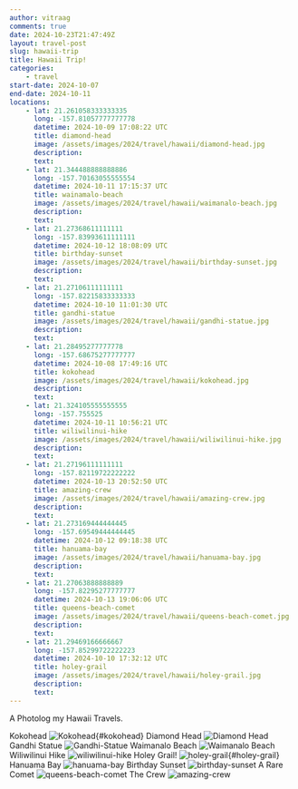 ```yaml
---
author: vitraag
comments: true
date: 2024-10-23T21:47:49Z
layout: travel-post
slug: hawaii-trip 
title: Hawaii Trip!
categories:
    - travel
start-date: 2024-10-07
end-date: 2024-10-11
locations:
    - lat: 21.261058333333335
      long: -157.81057777777778
      datetime: 2024-10-09 17:08:22 UTC
      title: diamond-head
      image: /assets/images/2024/travel/hawaii/diamond-head.jpg
      description: 
      text: 
    - lat: 21.344488888888886
      long: -157.70163055555554
      datetime: 2024-10-11 17:15:37 UTC
      title: wainamalo-beach
      image: /assets/images/2024/travel/hawaii/waimanalo-beach.jpg
      description: 
      text: 
    - lat: 21.27368611111111
      long: -157.83993611111111
      datetime: 2024-10-12 18:08:09 UTC
      title: birthday-sunset
      image: /assets/images/2024/travel/hawaii/birthday-sunset.jpg
      description: 
      text: 
    - lat: 21.27106111111111
      long: -157.82215833333333
      datetime: 2024-10-10 11:01:30 UTC
      title: gandhi-statue
      image: /assets/images/2024/travel/hawaii/gandhi-statue.jpg
      description: 
      text: 
    - lat: 21.28495277777778
      long: -157.68675277777777
      datetime: 2024-10-08 17:49:16 UTC
      title: kokohead
      image: /assets/images/2024/travel/hawaii/kokohead.jpg
      description: 
      text: 
    - lat: 21.324105555555555
      long: -157.755525
      datetime: 2024-10-11 10:56:21 UTC
      title: wiliwilinui-hike
      image: /assets/images/2024/travel/hawaii/wiliwilinui-hike.jpg
      description: 
      text: 
    - lat: 21.27196111111111
      long: -157.82119722222222
      datetime: 2024-10-13 20:52:50 UTC
      title: amazing-crew
      image: /assets/images/2024/travel/hawaii/amazing-crew.jpg
      description: 
      text: 
    - lat: 21.273169444444445
      long: -157.69549444444445
      datetime: 2024-10-12 09:18:38 UTC
      title: hanuama-bay
      image: /assets/images/2024/travel/hawaii/hanuama-bay.jpg
      description: 
      text: 
    - lat: 21.27063888888889
      long: -157.82295277777777
      datetime: 2024-10-13 19:06:06 UTC
      title: queens-beach-comet
      image: /assets/images/2024/travel/hawaii/queens-beach-comet.jpg
      description: 
      text: 
    - lat: 21.29469166666667
      long: -157.85299722222223
      datetime: 2024-10-10 17:32:12 UTC
      title: holey-grail
      image: /assets/images/2024/travel/hawaii/holey-grail.jpg
      description: 
      text: 
---
```

A Photolog my Hawaii Travels.

Kokohead
![Kokohead](/assets/images/2024/travel/hawaii/kokohead.jpg){#kokohead}
Diamond Head
![Diamond Head](/assets/images/2024/travel/hawaii/diamond-head.jpg)
Gandhi Statue
![Gandhi-Statue](/assets/images/2024/travel/hawaii/gandhi-statue.jpg)
Waimanalo Beach
![Waimanalo Beach](/assets/images/2024/travel/hawaii/waimanalo-beach.jpg)
Wiliwilinui Hike
![wiliwilinui-hike](/assets/images/2024/travel/hawaii/wiliwilinui-hike.jpg)
Holey Grail!
![holey-grail](/assets/images/2024/travel/hawaii/holey-grail.jpg){#holey-grail}
Hanuama Bay
![hanuama-bay](/assets/images/2024/travel/hawaii/hanuama-bay.jpg)
Birthday Sunset
![birthday-sunset](/assets/images/2024/travel/hawaii/birthday-sunset.jpg)
A Rare Comet
![queens-beach-comet](/assets/images/2024/travel/hawaii/queens-beach-comet.jpg)
The Crew
![amazing-crew](/assets/images/2024/travel/hawaii/amazing-crew.jpg)
